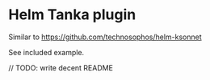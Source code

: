 # Helm Tanka plugin

Similar to https://github.com/technosophos/helm-ksonnet

See included example.

// TODO: write decent README
